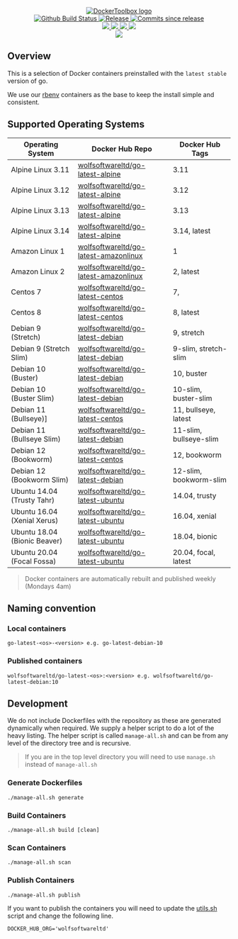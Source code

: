 <p align="center">
    <a href="https://github.com/DockerToolbox/">
        <img src="https://cdn.wolfsoftware.com/assets/images/github/organisations/dockertoolbox/black-and-white-circle-256.png" alt="DockerToolbox logo" />
    </a>
    <br />
    <a href="https://github.com/DockerToolbox/go-latest/actions/workflows/pipeline.yml">
        <img src="https://img.shields.io/github/workflow/status/DockerToolbox/go-latest/pipeline/master?style=for-the-badge" alt="Github Build Status">
    </a>
    <a href="https://github.com/DockerToolbox/go-latest/releases/latest">
        <img src="https://img.shields.io/github/v/release/DockerToolbox/go-latest?color=blue&label=Latest%20Release&style=for-the-badge" alt="Release">
    </a>
    <a href="https://github.com/DockerToolbox/go-latest/releases/latest">
        <img src="https://img.shields.io/github/commits-since/DockerToolbox/go-latest/latest.svg?color=blue&style=for-the-badge" alt="Commits since release">
    </a>
    <br />
    <a href=".github/CODE_OF_CONDUCT.md">
        <img src="https://img.shields.io/badge/Code%20of%20Conduct-blue?style=for-the-badge" />
    </a>
    <a href=".github/CONTRIBUTING.md">
        <img src="https://img.shields.io/badge/Contributing-blue?style=for-the-badge" />
    </a>
    <a href=".github/SECURITY.md">
        <img src="https://img.shields.io/badge/Report%20Security%20Concern-blue?style=for-the-badge" />
    </a>
    <a href="https://github.com/DockerToolbox/go-latest/issues">
        <img src="https://img.shields.io/badge/Get%20Support-blue?style=for-the-badge" />
    </a>
    <br />
    <a href="https://wolfsoftware.com/">
        <img src="https://img.shields.io/badge/Created%20by%20Wolf%20Software-blue?style=for-the-badge" />
    </a>
</p>

## Overview

This is a selection of Docker containers preinstalled with the `latest stable` version of go.

We use our [rbenv](https://github.com/DockerToolbox/rbenv) containers as the base to keep the install simple and consistent.

## Supported Operating Systems

| Operating System             | Docker Hub Repo                                                                                         | Docker Hub Tags             |
| ---------------------------- | ------------------------------------------------------------------------------------------------------- | --------------------------- |
| Alpine Linux 3.11            | [wolfsoftwareltd/go-latest-alpine](https://hub.docker.com/r/wolfsoftwareltd/go-latest-alpine)           | 3.11                        |
| Alpine Linux 3.12            | [wolfsoftwareltd/go-latest-alpine](https://hub.docker.com/r/wolfsoftwareltd/go-latest-alpine)           | 3.12                        |
| Alpine Linux 3.13            | [wolfsoftwareltd/go-latest-alpine](https://hub.docker.com/r/wolfsoftwareltd/go-latest-alpine)           | 3.13                        |
| Alpine Linux 3.14            | [wolfsoftwareltd/go-latest-alpine](https://hub.docker.com/r/wolfsoftwareltd/go-latest-alpine)           | 3.14, latest                |
| Amazon Linux 1               | [wolfsoftwareltd/go-latest-amazonlinux](https://hub.docker.com/r/wolfsoftwareltd/go-latest-amazonlinux) | 1                           |
| Amazon Linux 2               | [wolfsoftwareltd/go-latest-amazonlinux](https://hub.docker.com/r/wolfsoftwareltd/go-latest-amazonlinux) | 2, latest                   |
| Centos 7                     | [wolfsoftwareltd/go-latest-centos](https://hub.docker.com/r/wolfsoftwareltd/go-latest-centos)           | 7,                          |
| Centos 8                     | [wolfsoftwareltd/go-latest-centos](https://hub.docker.com/r/wolfsoftwareltd/go-latest-centos)           | 8, latest                   |
| Debian 9 (Stretch)           | [wolfsoftwareltd/go-latest-debian](https://hub.docker.com/r/wolfsoftwareltd/go-latest-debian)           | 9, stretch                  |
| Debian 9 (Stretch Slim)      | [wolfsoftwareltd/go-latest-debian](https://hub.docker.com/r/wolfsoftwareltd/go-latest-debian)           | 9-slim, stretch-slim        |
| Debian 10 (Buster)           | [wolfsoftwareltd/go-latest-debian](https://hub.docker.com/r/wolfsoftwareltd/go-latest-debian)           | 10, buster                  |
| Debian 10 (Buster Slim)      | [wolfsoftwareltd/go-latest-debian](https://hub.docker.com/r/wolfsoftwareltd/go-latest-debian)           | 10-slim, buster-slim        |
| Debian 11 (Bullseye)]        | [wolfsoftwareltd/go-latest-centos](https://hub.docker.com/r/wolfsoftwareltd/go-latest-centos)           | 11, bullseye, latest        |
| Debian 11 (Bullseye Slim)    | [wolfsoftwareltd/go-latest-debian](https://hub.docker.com/r/wolfsoftwareltd/go-latest-debian)           | 11-slim, bullseye-slim      |
| Debian 12 (Bookworm)         | [wolfsoftwareltd/go-latest-centos](https://hub.docker.com/r/wolfsoftwareltd/go-latest-centos)           | 12, bookworm                |
| Debian 12 (Bookworm Slim)    | [wolfsoftwareltd/go-latest-debian](https://hub.docker.com/r/wolfsoftwareltd/go-latest-debian)           | 12-slim, bookworm-slim      |
| Ubuntu 14.04 (Trusty Tahr)   | [wolfsoftwareltd/go-latest-ubuntu](https://hub.docker.com/r/wolfsoftwareltd/go-latest-ubuntu)           | 14.04, trusty               |
| Ubuntu 16.04 (Xenial Xerus)  | [wolfsoftwareltd/go-latest-ubuntu](https://hub.docker.com/r/wolfsoftwareltd/go-latest-ubuntu)           | 16.04, xenial               |
| Ubuntu 18.04 (Bionic Beaver) | [wolfsoftwareltd/go-latest-ubuntu](https://hub.docker.com/r/wolfsoftwareltd/go-latest-ubuntu)           | 18.04, bionic               |
| Ubuntu 20.04 (Focal Fossa)   | [wolfsoftwareltd/go-latest-ubuntu](https://hub.docker.com/r/wolfsoftwareltd/go-latest-ubuntu)           | 20.04, focal, latest        |

> Docker containers are automatically rebuilt and published weekly (Mondays 4am)

## Naming convention

### Local containers

```
go-latest-<os>-<version> e.g. go-latest-debian-10
```

### Published containers

```
wolfsoftwareltd/go-latest-<os>:<version> e.g. wolfsoftwareltd/go-latest-debian:10
```

## Development

We do not include Dockerfiles with the repository as these are generated dynamically when required. We supply a helper script to do a lot of the heavy listing.
The helper script is called `manage-all.sh` and can be from any level of the directory tree and is recursive.

> If you are in the top level directory you will need to use `manage.sh` instead of `manage-all.sh`

### Generate Dockerfiles

```
./manage-all.sh generate
```

### Build Containers

```
./manage-all.sh build [clean]
```

### Scan Containers

```
./manage-all.sh scan         
```

### Publish Containers

```
./manage-all.sh publish
```

If you want to publish the containers you will need to update the [utils.sh](Scripts/utils.sh#L5) script and change the following line.

```
DOCKER_HUB_ORG='wolfsoftwareltd'
```
